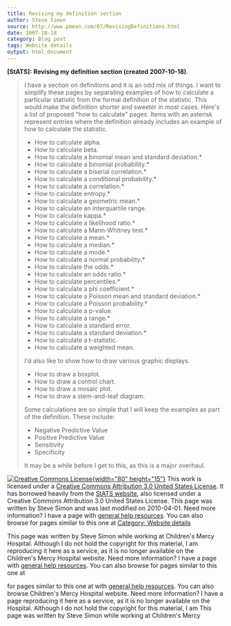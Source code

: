 ```yaml
---
title: Revising my definition section
author: Steve Simon
source: http://www.pmean.com/07/RevisingDefinitions.html
date: 2007-10-18
category: Blog post
tags: Website details
output: html_document
---
```

**[StATS]:** **Revising my definition section
(created 2007-10-18)**.

> I have a section on definitions and it is an odd mix of things. I want
> to simplify these pages by separating examples of how to calculate a
> particular statistic from the formal definition of the statistic. This
> would make the definition shorter and sweeter in most cases. Here\'s a
> list of proposed \"how to calculate\" pages. Items with an asterisk
> represent entries where the definition already includes an example of
> how to calculate the statistic.
>
> -   How to calculate alpha.
> -   How to calculate beta.
> -   How to calculate a binomial mean and standard deviation.\*
> -   How to calculate a binomial probability.\*
> -   How to calculate a biserial correlation.\*
> -   How to calculate a conditional probability.\*
> -   How to calculate a correlation.\*
> -   How to calculate entropy.\*
> -   How to calculate a geometric mean.\*
> -   How to calculate an interquartile range.
> -   How to calculate kappa.\*
> -   How to calculate a likelihood ratio.\*
> -   How to calculate a Mann-Whitney test.\*
> -   How to calculate a mean.\*
> -   How to calculate a median.\*
> -   How to calculate a mode.\*
> -   How to calculate a normal probability.\*
> -   How to calculate the odds.\*
> -   How to calculate an odds ratio.\*
> -   How to calculate percentiles.\*
> -   How to calculate a phi coefficient.\*
> -   How to calculate a Poisson mean and standard deviation.\*
> -   How to calculate a Poisson probability.\*
> -   How to calculate a p-value.
> -   How to calculate a range.\*
> -   How to calculate a standard error.
> -   How to calculate a standard deviation.\*
> -   How to calculate a t-statistic.
> -   How to calculate a weighted mean.
>
> I\'d also like to show how to draw various graphic displays.
>
> -   How to draw a boxplot.
> -   How to draw a control chart.
> -   How to draw a mosaic plot.
> -   How to draw a stem-and-leaf diagram.
>
> Some calculations are so simple that I will keep the examples as part
> of the definition. These include:
>
> -   Negative Predictive Value
> -   Positive Predictive Value
> -   Sensitivity
> -   Specificity
>
> It may be a while before I get to this, as this is a major overhaul.

[![Creative Commons
License](http://i.creativecommons.org/l/by/3.0/us/80x15.png){width="80"
height="15"}](http://creativecommons.org/licenses/by/3.0/us/) This work
is licensed under a [Creative Commons Attribution 3.0 United States
License](http://creativecommons.org/licenses/by/3.0/us/). It has
borrowed heavily from the [StATS
website](http://www.childrensmercy.org/stats), also licensed under a
Creative Commons Attribution 3.0 United States License. This page was
written by Steve Simon and was last modified on 2010-04-01. Need more
information? I have a page with [general help
resources](../GeneralHelp.html). You can also browse for pages similar
to this one at [Category: Website
details](../category/WebsiteDetails.html)

This page was written by Steve Simon while working at Children\'s Mercy
Hospital. Although I do not hold the copyright for this material, I am
reproducing it here as a service, as it is no longer available on the
Children\'s Mercy Hospital website. Need more information? I have a page
with [general help resources](../GeneralHelp.html). You can also browse
for pages similar to this one at
<!---More--->
for pages similar to this one at
with [general help resources](../GeneralHelp.html). You can also browse
Children\'s Mercy Hospital website. Need more information? I have a page
reproducing it here as a service, as it is no longer available on the
Hospital. Although I do not hold the copyright for this material, I am
This page was written by Steve Simon while working at Children\'s Mercy

<!---Do not use
**[StATS]:** **Revising my definition section
This page was written by Steve Simon while working at Children\'s Mercy
Hospital. Although I do not hold the copyright for this material, I am
reproducing it here as a service, as it is no longer available on the
Children\'s Mercy Hospital website. Need more information? I have a page
with [general help resources](../GeneralHelp.html). You can also browse
for pages similar to this one at
--->

